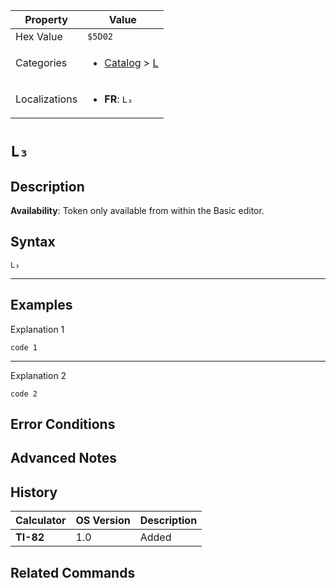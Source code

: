 | Property      | Value |
|---------------|-------|
| Hex Value     | `$5D02`|
| Categories    | <ul><li>[Catalog](../categories/Catalog.md) > [L](../categories/Catalog.md#L)</li></ul> |
| Localizations | <ul><li><b>FR</b>: `L₃`</li></ul> |

# `L₃`

## Description



<b>Availability</b>: Token only available from within the Basic editor.

## Syntax
`L₃`

<hr>

## Examples

Explanation 1
```ti-basic
code 1
```
---
Explanation 2
```ti-basic
code 2
```

## Error Conditions


## Advanced Notes


## History
| Calculator | OS Version | Description |
|------------|------------|-------------|
| <b>TI-82</b> | 1.0 | Added

## Related Commands

    